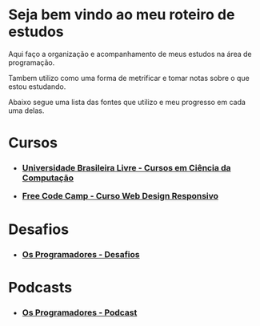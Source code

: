 <h1>Seja bem vindo ao meu roteiro de estudos</h1>

Aqui faço a organização e acompanhamento de meus estudos na área de programação.

Tambem utilizo como uma forma de metrificar e tomar notas sobre o que estou estudando.

Abaixo segue uma lista das fontes que utilizo e meu progresso em cada uma delas.

# Cursos
  
<h3>
  
- [Universidade Brasileira Livre  - Cursos em Ciência da Computação](https://github.com/ValdineiJunior/roteiro-de-estudos/issues/1)

- [Free Code Camp - Curso Web Design Responsivo](https://github.com/ValdineiJunior/roteiro-de-estudos/issues/2)


</h3>

# Desafios

<h3>

- [Os Programadores - Desafios](https://github.com/ValdineiJunior/roteiro-de-estudos/issues/3)
  
 </h3>

# Podcasts

<h3>

- [Os Programadores - Podcast](https://github.com/ValdineiJunior/roteiro-de-estudos/issues/6)

  </h3>
